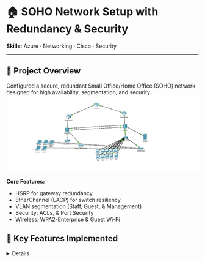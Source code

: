 # 🏠 SOHO Network Setup with Redundancy & Security  

**Skills:** Azure · Networking · Cisco · Security

---

## 📌 Project Overview  
Configured a secure, redundant Small Office/Home Office (SOHO) network designed for high availability, segmentation, and security.  
![SOHO Network Topology](./topology.png)

**Core Features:**
- HSRP for gateway redundancy  
- EtherChannel (LACP) for switch resiliency  
- VLAN segmentation (Staff, Guest, & Management)  
- Security: ACLs, & Port Security
- Wireless: WPA2-Enterprise & Guest Wi-Fi  




## 🔧 Key Features Implemented

<details>
1️⃣ Network Redundancy & Resiliency

### ✔ HSRP/VRRP  
- Primary (R1) & Backup (R2) routers for default gateway failover  
- Virtual IPs:  
  - `192.168.10.254` (VLAN 10)  
  - `192.168.30.254` (VLAN 30)  
- **Command:**  
  show standby brief

  ✔ EtherChannel (LACP)
- Core SW1 ↔ Core SW2 (2x Gigabit links aggregated)
- Command:
show etherchannel summary

 VLAN Segmentation & Inter-VLAN Routing
✔ VLANs
| VLAN | Purpose | Subnet | 
| 10 | Staff LAN | 192.168.10.0/24 | 
| 30 | Guest Wi-Fi | 192.168.30.0/24 | 
| 99 | Management | 192.168.99.0/24 | 

✔ Router-on-a-Stick
- Subinterfaces on R1/R2 for VLAN routing
- Command:
show interface trunk

✔ DHCP Scopes
- Configured on router/server per VLAN
- Example:
ip dhcp pool STAFF
   network 192.168.10.0 255.255.255.0
   default-router 192.168.10.254

   ✔ Port Security
- Restricts MAC addresses per switch port
- Command:
interface fa0/1
  switchport port-security max 2
  switchport port-security violation restrict

  ✔ ACLs
- Block Guest (VLAN 30) from Staff (VLAN 10)
access-list 100 deny ip 192.168.30.0 0.0.0.255 192.168.10.0 0.0.0.255
access-list 100 permit ip any any

Wireless (Staff & Guest Wi-Fi)
✔ Staff Wi-Fi
- SSID: Office_Staff
- Security: WPA2-Enterprise (RADIUS)
- VLAN: 10
✔ Guest Wi-Fi
- SSID: Office_Guest
- Security: WPA2-Personal
- VLAN: 30
- Client Isolation: ON








